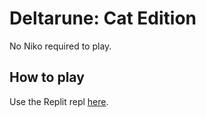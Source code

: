 # Deltarune: Cat Edition
No Niko required to play.
## How to play
Use the Replit repl [here](https://abs.com).
